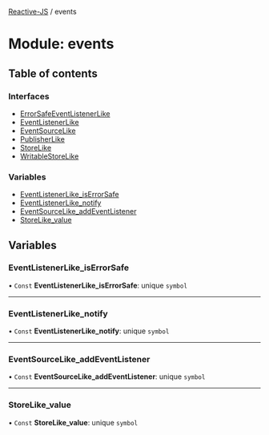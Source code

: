[Reactive-JS](../README.md) / events

# Module: events

## Table of contents

### Interfaces

- [ErrorSafeEventListenerLike](../interfaces/events.ErrorSafeEventListenerLike.md)
- [EventListenerLike](../interfaces/events.EventListenerLike.md)
- [EventSourceLike](../interfaces/events.EventSourceLike.md)
- [PublisherLike](../interfaces/events.PublisherLike.md)
- [StoreLike](../interfaces/events.StoreLike.md)
- [WritableStoreLike](../interfaces/events.WritableStoreLike.md)

### Variables

- [EventListenerLike\_isErrorSafe](events.md#eventlistenerlike_iserrorsafe)
- [EventListenerLike\_notify](events.md#eventlistenerlike_notify)
- [EventSourceLike\_addEventListener](events.md#eventsourcelike_addeventlistener)
- [StoreLike\_value](events.md#storelike_value)

## Variables

### EventListenerLike\_isErrorSafe

• `Const` **EventListenerLike\_isErrorSafe**: unique `symbol`

___

### EventListenerLike\_notify

• `Const` **EventListenerLike\_notify**: unique `symbol`

___

### EventSourceLike\_addEventListener

• `Const` **EventSourceLike\_addEventListener**: unique `symbol`

___

### StoreLike\_value

• `Const` **StoreLike\_value**: unique `symbol`
